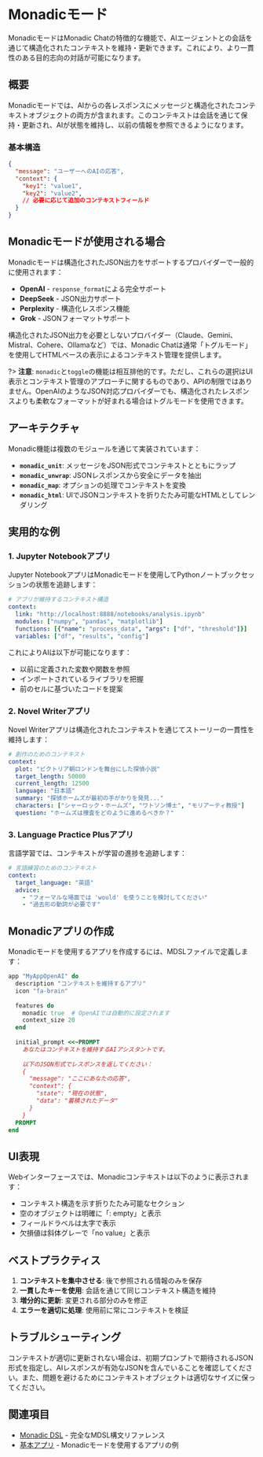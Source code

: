 # Monadicモード

MonadicモードはMonadic Chatの特徴的な機能で、AIエージェントとの会話を通じて構造化されたコンテキストを維持・更新できます。これにより、より一貫性のある目的志向の対話が可能になります。

## 概要

Monadicモードでは、AIからの各レスポンスにメッセージと構造化されたコンテキストオブジェクトの両方が含まれます。このコンテキストは会話を通じて保持・更新され、AIが状態を維持し、以前の情報を参照できるようになります。

### 基本構造

```json
{
  "message": "ユーザーへのAIの応答",
  "context": {
    "key1": "value1",
    "key2": "value2",
    // 必要に応じて追加のコンテキストフィールド
  }
}
```

## Monadicモードが使用される場合

Monadicモードは構造化されたJSON出力をサポートするプロバイダーで一般的に使用されます：

- **OpenAI** - `response_format`による完全サポート
- **DeepSeek** - JSON出力サポート
- **Perplexity** - 構造化レスポンス機能
- **Grok** - JSONフォーマットサポート

構造化されたJSON出力を必要としないプロバイダー（Claude、Gemini、Mistral、Cohere、Ollamaなど）では、Monadic Chatは通常「トグルモード」を使用してHTMLベースの表示によるコンテキスト管理を提供します。

?> **注意**: `monadic`と`toggle`の機能は相互排他的です。ただし、これらの選択はUI表示とコンテキスト管理のアプローチに関するものであり、APIの制限ではありません。OpenAIのようなJSON対応プロバイダーでも、構造化されたレスポンスよりも柔軟なフォーマットが好まれる場合はトグルモードを使用できます。

## アーキテクチャ

Monadic機能は複数のモジュールを通じて実装されています：

- **`monadic_unit`**: メッセージをJSON形式でコンテキストとともにラップ
- **`monadic_unwrap`**: JSONレスポンスから安全にデータを抽出
- **`monadic_map`**: オプションの処理でコンテキストを変換
- **`monadic_html`**: UIでJSONコンテキストを折りたたみ可能なHTMLとしてレンダリング

## 実用的な例

### 1. Jupyter Notebookアプリ

Jupyter NotebookアプリはMonadicモードを使用してPythonノートブックセッションの状態を追跡します：

```yaml
# アプリが維持するコンテキスト構造
context:
  link: "http://localhost:8888/notebooks/analysis.ipynb"
  modules: ["numpy", "pandas", "matplotlib"]
  functions: [{"name": "process_data", "args": ["df", "threshold"]}]
  variables: ["df", "results", "config"]
```

これによりAIは以下が可能になります：
- 以前に定義された変数や関数を参照
- インポートされているライブラリを把握
- 前のセルに基づいたコードを提案

### 2. Novel Writerアプリ

Novel Writerアプリは構造化されたコンテキストを通じてストーリーの一貫性を維持します：

```yaml
# 創作のためのコンテキスト
context:
  plot: "ビクトリア朝ロンドンを舞台にした探偵小説"
  target_length: 50000
  current_length: 12500
  language: "日本語"
  summary: "探偵ホームズが最初の手がかりを発見..."
  characters: ["シャーロック・ホームズ", "ワトソン博士", "モリアーティ教授"]
  question: "ホームズは捜査をどのように進めるべきか？"
```

### 3. Language Practice Plusアプリ

言語学習では、コンテキストが学習の進捗を追跡します：

```yaml
# 言語練習のためのコンテキスト
context:
  target_language: "英語"
  advice: 
    - "フォーマルな場面では 'would' を使うことを検討してください"
    - "過去形の動詞が必要です"
```

## Monadicアプリの作成

Monadicモードを使用するアプリを作成するには、MDSLファイルで定義します：

```ruby
app "MyAppOpenAI" do
  description "コンテキストを維持するアプリ"
  icon "fa-brain"
  
  features do
    monadic true  # OpenAIでは自動的に設定されます
    context_size 20
  end
  
  initial_prompt <<~PROMPT
    あなたはコンテキストを維持するAIアシスタントです。
    
    以下のJSON形式でレスポンスを返してください：
    {
      "message": "ここにあなたの応答",
      "context": {
        "state": "現在の状態",
        "data": "蓄積されたデータ"
      }
    }
  PROMPT
end
```

## UI表現

Webインターフェースでは、Monadicコンテキストは以下のように表示されます：
- コンテキスト構造を示す折りたたみ可能なセクション
- 空のオブジェクトは明確に「: empty」と表示
- フィールドラベルは太字で表示
- 欠損値は斜体グレーで「no value」と表示

## ベストプラクティス

1. **コンテキストを集中させる**: 後で参照される情報のみを保存
2. **一貫したキーを使用**: 会話を通じて同じコンテキスト構造を維持
3. **増分的に更新**: 変更される部分のみを修正
4. **エラーを適切に処理**: 使用前に常にコンテキストを検証

## トラブルシューティング

コンテキストが適切に更新されない場合は、初期プロンプトで期待されるJSON形式を指定し、AIレスポンスが有効なJSONを含んでいることを確認してください。また、問題を避けるためにコンテキストオブジェクトは適切なサイズに保ってください。

## 関連項目

- [Monadic DSL](./monadic_dsl.md) - 完全なMDSL構文リファレンス
- [基本アプリ](../basic-apps/) - Monadicモードを使用するアプリの例